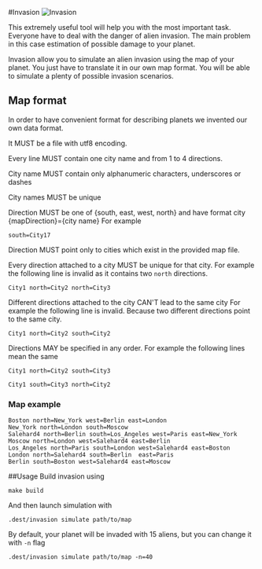 #Invasion
![Invasion](./assets/invasion.png)

This extremely useful tool will help you with the most important task. Everyone have to deal with the danger of alien invasion. The main problem in this case estimation of possible damage to your planet.
 
Invasion allow you to simulate an alien invasion using the map of your planet. You just have to translate it in our own map format. You will be able to simulate a plenty of possible invasion scenarios.

## Map format
In order to have convenient format for describing planets we invented our own data format.

It MUST be a file with utf8 encoding.

Every line MUST contain one city name and from 1 to 4 directions.

City name MUST contain only alphanumeric characters, underscores or dashes

City names MUST be unique

Direction MUST be one of {south, east, west, north} and have format city {mapDirection}={city name}
For example 
```
south=City17
```

Direction MUST point only to cities which exist in the provided map file.

Every direction attached to a city MUST be unique for that city.
For example the following line is invalid as it contains two `north` directions.
```
City1 north=City2 north=City3
```

Different directions attached to the city CAN'T lead to the same city
For example the following line is invalid. Because two different directions point to the same city.
```
City1 north=City2 south=City2
```

Directions MAY be specified in any order.
For example the following lines mean the same
```
City1 north=City2 south=City3
 ```
```
City1 south=City3 north=City2
```

### Map example
```Paris south=Boston west=Los_Angeles east=Moscow
Boston north=New_York west=Berlin east=London
New_York north=London south=Moscow
Salehard4 north=Berlin south=Los_Angeles west=Paris east=New_York
Moscow north=London west=Salehard4 east=Berlin
Los_Angeles north=Paris south=London west=Salehard4 east=Boston
London north=Salehard4 south=Berlin  east=Paris
Berlin south=Boston west=Salehard4 east=Moscow
```

##Usage
Build invasion using 
```
make build
```
And then launch simulation with
```
.dest/invasion simulate path/to/map
```
By default, your planet will be invaded with 15 aliens, but you can change it with `-n` flag
```
.dest/invasion simulate path/to/map -n=40
```

